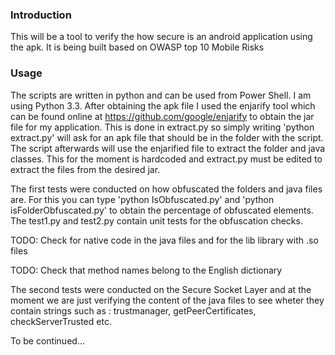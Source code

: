 ### Introduction

This will be a tool to verify the how secure is an android application using the apk. It is being built based on OWASP top 10 Mobile Risks 

### Usage

The scripts are written in python and can be used from Power Shell. I am using Python 3.3.
After obtaining the apk file I used the enjarify tool which can be found online at https://github.com/google/enjarify to obtain the jar file for my application.
This is done in extract.py so simply writing 'python extract.py' will ask for an apk file that should be in the folder with the script. The script afterwards will use the enjarified file to extract the folder and java classes. This for the moment is hardcoded and extract.py must be edited to extract the files from the desired jar.

The first tests were conducted on how obfuscated the folders and java files are. For this you can type 'python IsObfuscated.py' and 'python isFolderObfuscated.py' to obtain the percentage of obfuscated elements. The test1.py and test2.py contain unit tests for the obfuscation checks.

TODO: Check for native code in the java files and for the lib library with .so files

TODO: Check that method names belong to the English dictionary

The second tests were conducted on  the Secure Socket Layer and at the moment we are just verifying the content of the java files to see wheter they contain strings such as : trustmanager, getPeerCertificates, checkServerTrusted etc.

To be continued...

